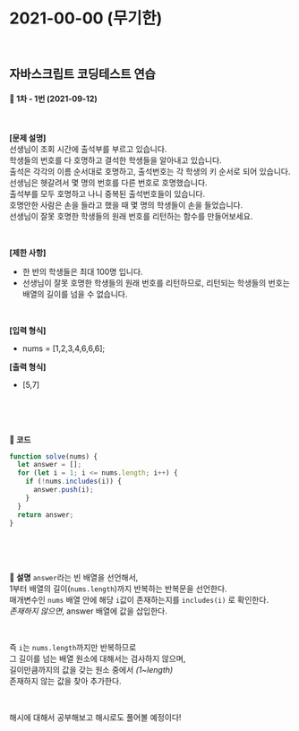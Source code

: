 # 2021-00-00 (무기한)

<br/>

## 자바스크립트 코딩테스트 연습

#### 🍏 1차 - 1번 (2021-09-12)

<br/>

**[문제 설명]**  
선생님이 조회 시간에 출석부를 부르고 있습니다.  
학생들의 번호를 다 호명하고 결석한 학생들을 알아내고 있습니다.  
출석은 각각의 이름 순서대로 호명하고, 출석번호는 각 학생의 키 순서로 되어 있습니다.  
선생님은 헷갈려서 몇 명의 번호를 다른 번호로 호명했습니다.  
출석부를 모두 호명하고 나니 중복된 출석번호들이 있습니다.  
호명안한 사람은 손을 들라고 했을 때 몇 명의 학생들이 손을 들었습니다.  
선생님이 잘못 호명한 학생들의 원래 번호를 리턴하는 함수를 만들어보세요.

<br/>

**[제한 사항]**

- 한 반의 학생들은 최대 100명 입니다.
- 선생님이 잘못 호명한 학생들의 원래 번호를 리턴하므로, 리턴되는 학생들의 번호는 배열의 길이를 넘을 수 없습니다.

<br/>

**[입력 형식]**

- nums = [1,2,3,4,6,6,6];

**[출력 형식]**

- [5,7]

<br/>
<br/>
<br/>

**💙 코드**

```js
function solve(nums) {
  let answer = [];
  for (let i = 1; i <= nums.length; i++) {
    if (!nums.includes(i)) {
      answer.push(i);
    }
  }
  return answer;
}
```

<br/>
<br/>
<br/>

**💛 설명**
`answer`라는 빈 배열을 선언해서,  
1부터 배열의 길이(`nums.length`)까지 반복하는 반복문을 선언한다.  
매개변수인 `nums` 배열 안에 해당 `i`값이 존재하는지를 `includes(i)` 로 확인한다.  
_존재하지 않으면_, answer 배열에 값을 삽입한다.

<br/>

즉 `i`는 `nums.length`까지만 반복하므로  
그 길이를 넘는 배열 원소에 대해서는 검사하지 않으며,  
길이만큼까지의 값을 갖는 원소 중에서 _(1~length)_  
존재하지 않는 값을 찾아 추가한다.

<br/>

해시에 대해서 공부해보고 해시로도 풀어볼 예정이다!

<br/>
<br/>
